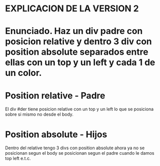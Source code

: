 # EXPLICACION DE LA VERSION 2

# Enunciado. Haz un div padre con posicion relative y dentro 3 div con position absolute separados entre ellas con un top y un left y cada 1 de un color.

# Position relative - Padre

El div #der tiene posicion relative con un top y un left lo que se posiciona sobre si mismo no desde el body.


# Position absolute - Hijos

Dentro del relative tengo 3 divs con position absolute ahora ya no se posicionan segun el body se posicionan segun el padre cuando le damos top left e.t.c.